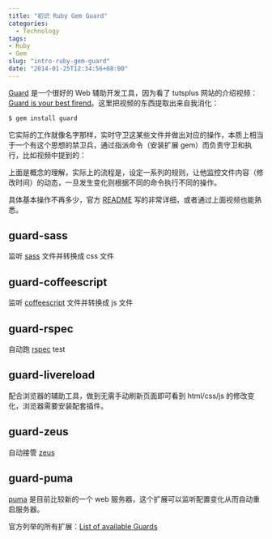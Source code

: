 ```yaml
---
title: "初识 Ruby Gem Guard"
categories:
  - Technology
tags:
- Ruby
- Gem
slug: "intro-ruby-gem-guard"
date: "2014-01-25T12:34:56+08:00"
---
```


[Guard](http://guardgem.org) 是一个很好的 Web 辅助开发工具，因为看了 tutsplus 网站的介绍视频：[Guard is your best firend](http://net.tutsplus.com/tutorials/tools-and-tips/guard-is-your-best-friend/)。这里把视频的东西提取出来自我消化：

```bash
$ gem install guard
```

它实际的工作就像名字那样，实时守卫这某些文件并做出对应的操作，本质上相当于一个有这个思想的禁卫兵，通过指派命令（安装扩展 gem）而负责守卫和执行，比如视频中提到的：

上面是概念的理解，实际上的流程是，设定一系列的规则，让他监控文件内容（修改时间）的动态，一旦发生变化则根据不同的命令执行不同的操作。

具体基本操作不再多少，官方 [README](https://github.com/guard/guard) 写的非常详细，或者通过上面视频也能熟悉。

## guard-sass

监听 [sass](http://sass-lang.com/) 文件并转换成 css 文件

## guard-coffeescript

监听 [coffeescript](http://coffeescript.org/) 文件并转换成 js 文件

## guard-rspec

自动跑 [rspec](https://github.com/rspec/rspec-core) test

## guard-livereload

配合浏览器的辅助工具，做到无需手动刷新页面即可看到 html/css/js 的修改变化，浏览器需要安装配套插件。

## guard-zeus

自动接管 [zeus](https://github.com/burke/zeus)

## guard-puma

[puma](http://puma.io) 是目前比较新的一个 web 服务器，这个扩展可以监听配置变化从而自动重启服务器。


官方列举的所有扩展：[List of available Guards](https://github.com/guard/guard/wiki/List-of-available-Guards)
